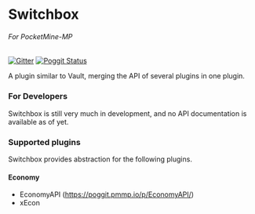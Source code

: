 Switchbox 
=====
###### For PocketMine-MP
[![Gitter](https://badges.gitter.im/Join%20Chat.svg)](https://gitter.im/LegendOfMCPE/Vault?utm_source=badge&utm_medium=badge&utm_campaign=pr-badge&utm_content=badge) [![Poggit Status](https://poggit.pmmp.io/ci.badge/LegendOfMCPE/Switchbox/Switchbox)](https://poggit.pmmp.io/ci/LegendOfMcpe/Switchbox)

A plugin similar to Vault, merging the API of several plugins in one plugin.

### For Developers
Switchbox is still very much in development, and no API documentation is available as of yet. 

### Supported plugins
Switchbox provides abstraction for the following plugins.  
  
#### Economy
* EconomyAPI (https://poggit.pmmp.io/p/EconomyAPI/)  
* xEcon

